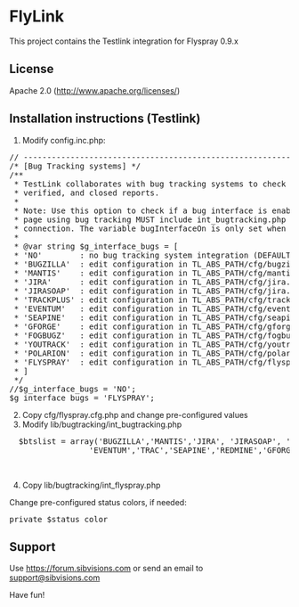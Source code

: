 FlyLink
=======

This project contains the Testlink integration for Flyspray 0.9.x

License
-------

Apache 2.0 (http://www.apache.org/licenses/)


Installation instructions (Testlink)
------------------------------------

1. Modify config.inc.php:

<pre>
// ----------------------------------------------------------------------------
/* [Bug Tracking systems] */
/**
 * TestLink collaborates with bug tracking systems to check if displayed bugs resolved,
 * verified, and closed reports.
 *
 * Note: Use this option to check if a bug interface is enabled, if so every
 * page using bug tracking MUST include int_bugtracking.php to make the
 * connection. The variable bugInterfaceOn is only set when a connection is made
 *
 * @var string $g_interface_bugs = [
 * 'NO'        : no bug tracking system integration (DEFAULT)
 * 'BUGZILLA'  : edit configuration in TL_ABS_PATH/cfg/bugzilla.cfg.php
 * 'MANTIS'    : edit configuration in TL_ABS_PATH/cfg/mantis.cfg.php
 * 'JIRA'      : edit configuration in TL_ABS_PATH/cfg/jira.cfg.php
 * 'JIRASOAP'  : edit configuration in TL_ABS_PATH/cfg/jira.cfg.php
 * 'TRACKPLUS' : edit configuration in TL_ABS_PATH/cfg/trackplus.cfg.php
 * 'EVENTUM'   : edit configuration in TL_ABS_PATH/cfg/eventum.cfg.php
 * 'SEAPINE'   : edit configuration in TL_ABS_PATH/cfg/seapine.cfg.php
 * 'GFORGE'    : edit configuration in TL_ABS_PATH/cfg/gforge.cfg.php
 * 'FOGBUGZ'   : edit configuration in TL_ABS_PATH/cfg/fogbugz.cfg.php
 * 'YOUTRACK'  : edit configuration in TL_ABS_PATH/cfg/youtrack.cfg.php
 * 'POLARION'  : edit configuration in TL_ABS_PATH/cfg/polarion.cfg.php
 * 'FLYSPRAY'  : edit configuration in TL_ABS_PATH/cfg/flyspray.cfg.php
 * ]
 */
//$g_interface_bugs = 'NO';
$g_interface_bugs = 'FLYSPRAY';</pre>

2. Copy cfg/flyspray.cfg.php and change pre-configured values
3. Modify lib/bugtracking/int_bugtracking.php

  <pre>
  $btslist = array('BUGZILLA','MANTIS','JIRA', 'JIRASOAP', 'TRACKPLUS','POLARION',
  		    	 'EVENTUM','TRAC','SEAPINE','REDMINE','GFORGE','FOGBUGZ','YOUTRACK', 'FLYSPRAY');

  </pre>

4. Copy lib/bugtracking/int_flyspray.php

  Change pre-configured status colors, if needed:

  <pre>private $status_color</pre>


Support
-------

Use https://forum.sibvisions.com or send an email to support@sibvisions.com



Have fun!
